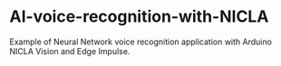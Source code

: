 # AI-voice-recognition-with-NICLA
Example of Neural Network voice recognition application with Arduino NICLA Vision and Edge Impulse.
